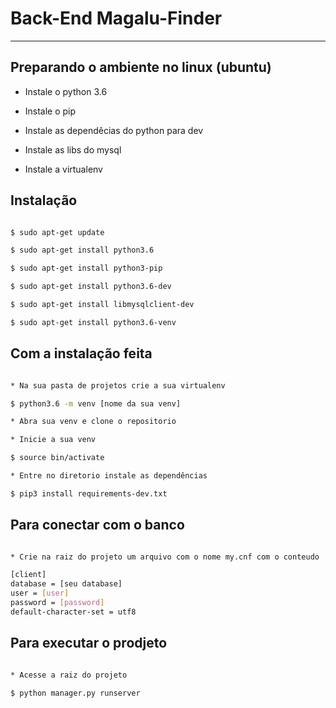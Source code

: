 # Back-End Magalu-Finder

---
## Preparando o ambiente no linux (ubuntu)

* Instale o python 3.6

* Instale o pip

* Instale as dependêcias do python para dev

* Instale as libs do mysql

* Instale a virtualenv

## Instalação

```sh

$ sudo apt-get update

$ sudo apt-get install python3.6

$ sudo apt-get install python3-pip

$ sudo apt-get install python3.6-dev

$ sudo apt-get install libmysqlclient-dev

$ sudo apt-get install python3.6-venv
```

## Com a instalação feita

```sh

* Na sua pasta de projetos crie a sua virtualenv

$ python3.6 -m venv [nome da sua venv]

* Abra sua venv e clone o repositorio

* Inicie a sua venv

$ source bin/activate

* Entre no diretorio instale as dependências

$ pip3 install requirements-dev.txt 
```

## Para conectar com o banco

```sh

* Crie na raiz do projeto um arquivo com o nome my.cnf com o conteudo

[client]
database = [seu database]
user = [user]
password = [password]
default-character-set = utf8
```

## Para executar o prodjeto

```sh

* Acesse a raiz do projeto

$ python manager.py runserver
```
